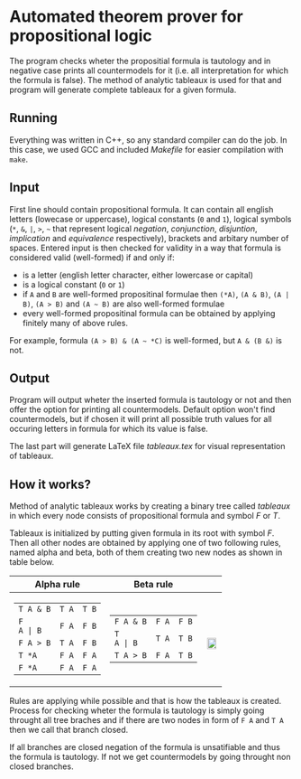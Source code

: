 # Automated theorem prover for propositional logic
The program checks wheter the propositial formula is tautology and in negative case prints all countermodels for it (i.e. all interpretation for which the formula is false).
The method of analytic tableaux is used for that and program will generate complete tableaux for a given formula.

## Running
Everything was written in C++, so any standard compiler can do the job. In this case, we used GCC and included *Makefile* for easier compilation with `make`.

## Input
First line should contain propositional formula.
It can contain all english letters (lowecase or uppercase), logical constants (`0` and `1`), logical symbols (`*`, `&`, `|`, `>`, `~` that represent logical *negation*, *conjunction*, *disjuntion*, *implication* and *equivalence* respectively), brackets and arbitary number of spaces.
Entered input is then checked for validity in a way that formula is considered valid (well-formed) if and only if:
* is a letter (english letter character, either lowercase or capital)
* is a logical constant (`0` or `1`)
* if `A` and `B` are well-formed propositinal formulae then `(*A)`, `(A & B)`, `(A | B)`, `(A > B)` and `(A ~ B)` are also well-formed formulae
* every well-formed propositinal formula can be obtained by applying finitely many of above rules.

For example, formula `(A > B) & (A ~ *C)` is well-formed, but `A & (B &)` is not.

## Output
Program will output wheter the inserted formula is tautology or not and then offer the option for printing all countermodels.
Default option won't find countermodels, but if chosen it will print all possible truth values for all occuring letters in formula for which its value is false.

The last part will generate LaTeX file *tableaux.tex* for visual representation of tableaux.

## How it works?
Method of analytic tableaux works by creating a binary tree called *tableaux* in which every node consists of propositional formula and symbol *F* or *T*.

Tableaux is initialized by putting given formula in its root with symbol *F*.
Then all other nodes are obtained by applying one of two following rules, named alpha and beta, both of them creating two new nodes as shown in table below.

| Alpha rule | Beta rule | |
|--|--|--|
|<table> <tr><td>`T A & B`</td><td>`T A`</td><td>`T B`</td></tr><tr><td><code>F A &#124; B </code></td><td>`F A`<td>`F B`</tr><tr><td>`F A > B`</td><td>`T A`<td>`F B`</tr><tr><td>`T *A`</td><td>`F A`<td>`F A`</tr><tr><td>`F *A`</td><td>`F A`<td>`F A`</tr></table>| <table><tr><td>`F A & B`</td><td>`F A`</td><td>`F B`</td></tr><tr><td><code>T A &#124; B </code></td><td>`T A`</td><td>`T B`</td></tr><tr><td>`T A > B`</td><td>`F A`</td><td>`T B`</td></tr></table>|<table> 
<p align="center"> <img width="90%" src="https://user-images.githubusercontent.com/44095197/127530688-09437a81-778f-4001-a4b0-577691f7efad.png"> </p></table>

Rules are applying while possible and that is how the tableaux is created.
Process for checking wheter the formula is tautology is simply going throught all tree braches and if there are two nodes in form of `F A` and `T A` then we call that branch closed.

If all branches are closed negation of the formula is unsatifiable and thus the formula is tautology.
If not we get countermodels by going throught non closed branches.
